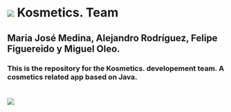 # ![](https://raw.githubusercontent.com/miguelob/Kosmetics_team/master/projectISW19/media/icons/Main_Logo.png) Kosmetics. Team
## Maria José Medina, Alejandro Rodríguez, Felipe Figuereido y Miguel Oleo.
### This is the repository for the Kosmetics. developement team. A cosmetics related app based on Java.
# ![](https://raw.githubusercontent.com/miguelob/Kosmetics_team/master/UseCases.png)



